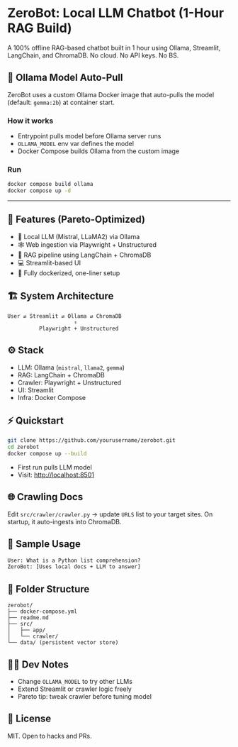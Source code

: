 # ZeroBot: Local LLM Chatbot (1-Hour RAG Build)

A 100% offline RAG-based chatbot built in 1 hour using Ollama, Streamlit, LangChain, and ChromaDB. No cloud. No API keys. No BS.

## 🔄 Ollama Model Auto-Pull

ZeroBot uses a custom Ollama Docker image that auto-pulls the model (default: `gemma:2b`) at container start.

### How it works

- Entrypoint pulls model before Ollama server runs
- `OLLAMA_MODEL` env var defines the model
- Docker Compose builds Ollama from the custom image

### Run

```bash
docker compose build ollama
docker compose up -d
```

---

## 🚀 Features (Pareto-Optimized)

- 🧠 Local LLM (Mistral, LLaMA2) via Ollama
- 🕸 Web ingestion via Playwright + Unstructured
- 🧩 RAG pipeline using LangChain + ChromaDB
- 💻 Streamlit-based UI
- 🧱 Fully dockerized, one-liner setup

## 🏗️ System Architecture

```
User ⇄ Streamlit ⇄ Ollama ⇄ ChromaDB
                     ⇑
          Playwright + Unstructured
```

## ⚙️ Stack

- LLM: Ollama (`mistral`, `llama2`, `gemma`)
- RAG: LangChain + ChromaDB
- Crawler: Playwright + Unstructured
- UI: Streamlit
- Infra: Docker Compose

## ⚡ Quickstart

```bash
git clone https://github.com/yourusername/zerobot.git
cd zerobot
docker compose up --build
```

- First run pulls LLM model
- Visit: [http://localhost:8501](http://localhost:8501)

## 🌐 Crawling Docs

Edit `src/crawler/crawler.py` → update `URLS` list to your target sites. On startup, it auto-ingests into ChromaDB.

## 💬 Sample Usage

```txt
User: What is a Python list comprehension?
ZeroBot: [Uses local docs + LLM to answer]
```

## 📁 Folder Structure

```
zerobot/
├── docker-compose.yml
├── readme.md
├── src/
│   ├── app/
│   └── crawler/
└── data/ (persistent vector store)
```

## 👨‍💻 Dev Notes

- Change `OLLAMA_MODEL` to try other LLMs
- Extend Streamlit or crawler logic freely
- Pareto tip: tweak crawler before tuning model

## 📝 License

MIT. Open to hacks and PRs.
